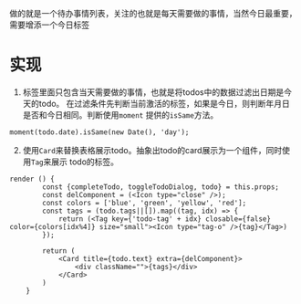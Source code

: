 做的就是一个待办事情列表，关注的也就是每天需要做的事情，当然今日最重要，需要增添一个今日标签

# 实现
1. 标签里面只包含当天需要做的事情，也就是将todos中的数据过滤出日期是今天的todo。
在过滤条件先判断当前激活的标签，如果是今日，则判断年月日是否和今日相同。判断使用`moment`
提供的`isSame`方法。
```
moment(todo.date).isSame(new Date(), 'day'); 
```

2. 使用`Card`来替换表格展示todo。抽象出todo的card展示为一个组件，同时使用`Tag`来展示
todo的标签。
```
render () {
        const {completeTodo, toggleTodoDialog, todo} = this.props;
        const delComponent = (<Icon type="close" />);
        const colors = ['blue', 'green', 'yellow', 'red'];
        const tags = (todo.tags||[]).map((tag, idx) => {
            return (<Tag key={'todo-tag' + idx} closable={false} color={colors[idx%4]} size="small"><Icon type="tag-o" />{tag}</Tag>)
        });

        return (
            <Card title={todo.text} extra={delComponent}>
                <div className="">{tags}</div>
            </Card>
        )
    }
```